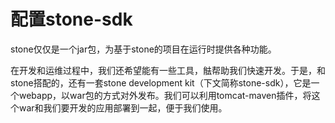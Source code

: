 # 配置stone-sdk

stone仅仅是一个jar包，为基于stone的项目在运行时提供各种功能。

在开发和运维过程中，我们还希望能有一些工具，䏻帮助我们快速开发。于是，和stone搭配的，还有一套stone development kit（下文简称stone-sdk），它是一个webapp，以war包的方式对外发布。我们可以利用tomcat-maven插件，将这个war和我们要开发的应用部署到一起，便于我们使用。